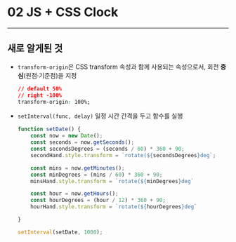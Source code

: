 # 02 JS + CSS Clock

<hr>

## 새로 알게된 것
 
- ```transform-origin```은 CSS transform 속성과 함께 사용되는 속성으로서, 회전 **중심**(원점·기준점)을 지정
    ```css
    // default 50%
    // right -100%
    transform-origin: 100%;
    ```

- ```setInterval(func, delay)``` 일정 시간 간격을 두고 함수를 실행
    ```js
    function setDate() {
        const now = new Date();
        const seconds = now.getSeconds();
        const secondsDegrees = (seconds / 60) * 360 + 90;
        secondHand.style.transform = `rotate(${secondsDegrees}deg`;

        const mins = now.getMinutes();
        const minDegrees = (mins / 60) * 360 + 90;
        minsHand.style.transform = `rotate(${minDegrees}deg`

        const hour = now.getHours();
        const hourDegrees = (hour / 12) * 360 + 90;
        hourHand.style.transform = `rotate(${hourDegrees}deg`

    }

    setInterval(setDate, 1000);
    ```